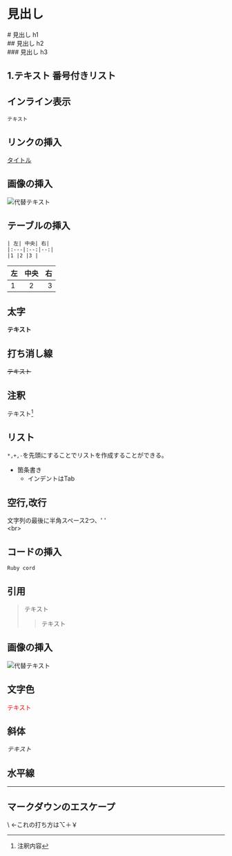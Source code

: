 # 見出し
  \# 見出し h1  
  \## 見出し h2  
  \### 見出し h3  

## 1.テキスト 番号付きリスト

## インライン表示
`テキスト`

## リンクの挿入
[タイトル](URL)

## 画像の挿入
![代替テキスト](URL "タイトル")

## テーブルの挿入
```
| 左| 中央| 右|
|:---|:--:|--:|
|1 |2 |3 |
```

|左| 中央| 右|
|:---|:--:|--:|
|1 |2 |3 |

## 太字
**テキスト**

## 打ち消し線
~~テキスト~~

## 注釈
テキスト[^1]
[^1]: 注釈内容

## リスト
`*,+,-`を先頭にすることでリストを作成することができる。
- 箇条書き
  - インデントはTab

## 空行,改行
文字列の最後に半角スペース2つ、'  '  
\<br>

## コードの挿入
``` Ruby cord ```

## 引用
> テキスト
>> テキスト

## 画像の挿入
<image width="数値" alt="代替テキスト" src="URL">

## 文字色
<font color="Red">テキスト</font>

## 斜体
*テキスト*

## 水平線
***

## マークダウンのエスケープ
\ ←これの打ち方は⌥＋￥
